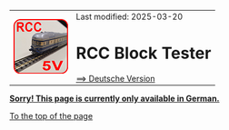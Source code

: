 <table><tr><td><img src="./images/RCC5V_Logo_96.png"></img></td><td>
Last modified: 2025-03-20 <a name="up"></a><br>   
<h1>RCC Block Tester</h1>
<a href="LIESMICH.md">==> Deutsche Version</a>&nbsp; &nbsp; &nbsp; 
</td></tr></table>   

<a href="LIESMICH.md"><b> Sorry! This page is currently only available in German.</b></a>   

[To the top of the page](#up)   
